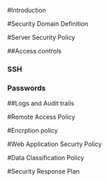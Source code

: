 #Introduction

#Security Domain Definition

#Server Security Policy

##Access controls
### SSH
### Passwords

##Logs and Audit trails

#Remote Access Policy

#Encrption policy

#Web Application Securty Policy

#Data Classification Policy

#Security Response Plan
